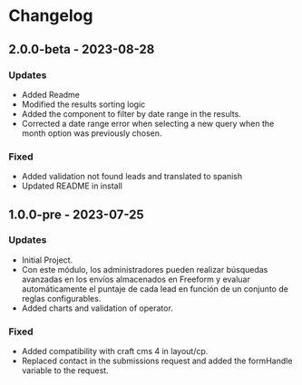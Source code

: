 # Changelog

## 2.0.0-beta - 2023-08-28

### Updates

- Added Readme
- Modified the results sorting logic
- Added the component to filter by date range in the results.
- Corrected a date range error when selecting a new query when the month option was previously chosen.

### Fixed

- Added validation not found leads and translated to spanish
- Updated README in install

## 1.0.0-pre - 2023-07-25

### Updates

- Initial Project.
- Con este módulo, los administradores pueden realizar búsquedas avanzadas en los envíos almacenados en Freeform y evaluar automáticamente el puntaje de cada lead en función de un conjunto de reglas configurables.
- Added charts and validation of operator.

### Fixed

- Added compatibility with craft cms 4 in layout/cp.
- Replaced contact in the submissions request and added the formHandle variable to the request.
